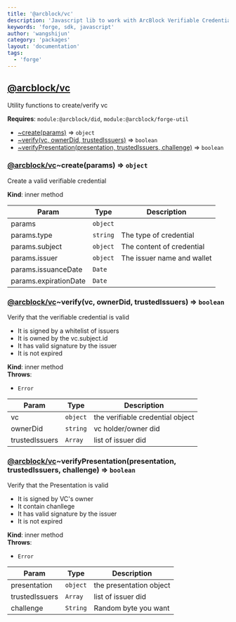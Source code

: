 ```yaml
---
title: '@arcblock/vc'
description: 'Javascript lib to work with ArcBlock Verifiable Credentials'
keywords: 'forge, sdk, javascript'
author: 'wangshijun'
category: 'packages'
layout: 'documentation'
tags:
  - 'forge'
---
```



## [**@arcblock/vc**](https://github.com/arcblock/vc)

Utility functions to create/verify vc

**Requires**: `module:@arcblock/did`, `module:@arcblock/forge-util`  

* [~create(params)](#.create) ⇒ `object`
* [~verify(vc, ownerDid, trustedIssuers)](#.verify) ⇒ `boolean`
* [~verifyPresentation(presentation, trustedIssuers, challenge)](#.verifyPresentation) ⇒ `boolean`

### [**@arcblock/vc**](https://github.com/arcblock/vc)~create(params) ⇒ `object`

Create a valid verifiable credential

**Kind**: inner method   

| Param                 | Type     | Description                |
| --------------------- | -------- | -------------------------- |
| params                | `object` |                            |
| params.type           | `string` | The type of credential     |
| params.subject        | `object` | The content of credential  |
| params.issuer         | `object` | The issuer name and wallet |
| params.issuanceDate   | `Date`   |                            |
| params.expirationDate | `Date`   |                            |

### [**@arcblock/vc**](https://github.com/arcblock/vc)~verify(vc, ownerDid, trustedIssuers) ⇒ `boolean`

Verify that the verifiable credential is valid

* It is signed by a whitelist of issuers
* It is owned by the vc.subject.id
* It has valid signature by the issuer
* It is not expired

**Kind**: inner method  
**Throws**:

* `Error` 

| Param          | Type     | Description                      |
| -------------- | -------- | -------------------------------- |
| vc             | `object` | the verifiable credential object |
| ownerDid       | `string` | vc holder/owner did              |
| trustedIssuers | `Array`  | list of issuer did               |

### [**@arcblock/vc**](https://github.com/arcblock/vc)~verifyPresentation(presentation, trustedIssuers, challenge) ⇒ `boolean`

Verify that the Presentation is valid

* It is signed by VC's owner
* It contain chanllege
* It has valid signature by the issuer
* It is not expired

**Kind**: inner method  
**Throws**:

* `Error` 

| Param          | Type     | Description             |
| -------------- | -------- | ----------------------- |
| presentation   | `object` | the presentation object |
| trustedIssuers | `Array`  | list of issuer did      |
| challenge      | `String` | Random byte you want    |

  